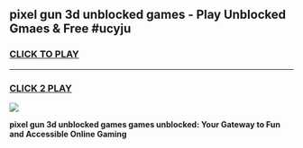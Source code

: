 
## pixel gun 3d unblocked games - Play Unblocked Gmaes & Free #ucyju
<h3>
<a href="https://news.freeplayer.one?title=pixel_gun_3d_unblocked_games&ref=24F">CLICK TO PLAY</a></h3>
<hr>

<h3>
<a href="https://news.freeplayer.one?title=pixel_gun_3d_unblocked_games&ref=24F">CLICK 2 PLAY</a>
  
</h3>

<a href="https://news.freeplayer.one?title=pixel_gun_3d_unblocked_games&ref=24F/"><img src="https://clearcache.store/games.png"></a>


**pixel gun 3d unblocked games games unblocked: Your Gateway to Fun and Accessible Online Gaming**

